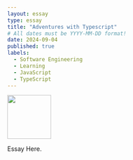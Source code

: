 ```yaml
---
layout: essay
type: essay
title: "Adventures with Typescript"
# All dates must be YYYY-MM-DD format!
date: 2024-09-04
published: true
labels:
  - Software Engineering
  - Learning
  - JavaScript
  - TypeScript
---
```


<img width="100px" class="rounded float-start pe-4" src="..img/typescript/FreeCodeCamp.png">

Essay Here.
